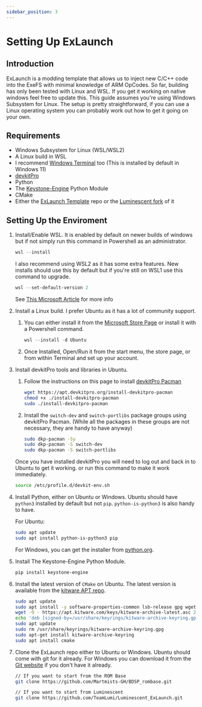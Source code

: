 ```yaml
---
sidebar_position: 3
---
```


# Setting Up ExLaunch

## Introduction

ExLaunch is a modding template that allows us to inject new C/C++ code into the ExeFS with minimal knowledge of ARM OpCodes.
So far, building has only been tested with Linux and WSL. If you get it working on native windows feel free to update this.
This guide assumes you're using Windows Subsystem for Linux. The setup is pretty straightforward, if you can use a Linux operating system you can probably work out how to get it going on your own.

## Requirements

- Windows Subsystem for Linux (WSL/WSL2)
- A Linux build in WSL
- I recommend [Windows Terminal](https://aka.ms/terminal) too (This is installed by default in Windows 11)
- [devkitPro](https://devkitpro.org/)
- Python
- The [Keystone-Engine](https://www.keystone-engine.org/) Python Module
- CMake
- Either the [ExLaunch Template](https://github.com/Martmists-GH/BDSP_rombase) repo or the [Luminescent fork](https://github.com/TeamLumi/Luminescent_ExLaunch) of it

## Setting Up the Enviroment

1. Install/Enable WSL. It is enabled by default on newer builds of windows but if not simply run this command in Powershell as an administrator.

    ```powershell
    wsl --install
    ```

    I also recommend using WSL2 as it has some extra features. New installs should use this by default but if you're still on WSL1 use this command to upgrade.  

    ```powershell
    wsl --set-default-version 2
    ```

    See [This Microsoft Article](https://docs.microsoft.com/en-us/windows/wsl/install) for more info

2. Install a Linux build. I prefer Ubuntu as it has a lot of community support.  
   1. You can either install it from the [Microsoft Store Page](https://www.microsoft.com/p/ubuntu/9pdxgncfsczv) or install it with a Powershell command.

        ```powershell
        wsl --install -d Ubuntu
        ```

   2. Once Installed, Open/Run it from the start menu, the store page, or from within Terminal and set up your account.

3. Install devkitPro tools and libraries in Ubuntu.
   1. Follow the instructions on this page to install [devkitPro Pacman](https://devkitpro.org/wiki/devkitPro_pacman)  

        ```bash
        wget https://apt.devkitpro.org/install-devkitpro-pacman
        chmod +x ./install-devkitpro-pacman
        sudo ./install-devkitpro-pacman
        ```

   2. Install the `switch-dev` and `switch-portlibs` package groups using devkitPro Pacman. (While all the packages in these groups are not necessary, they are handy to have anyway)

        ```bash
        sudo dkp-pacman -Sy
        sudo dkp-pacman -S switch-dev
        sudo dkp-pacman -S switch-portlibs
        ```

    Once you have installed devkitPro you will need to log out and back in to Ubuntu to get it working. or run this command to make it work immediately.

    ```bash
    source /etc/profile.d/devkit-env.sh
    ```

4. Install Python, either on Ubuntu or Windows. Ubuntu should have `python3` installed by default but not `pip`. `python-is-python3` is also handy to have.

    For Ubuntu:
    ```bash
    sudo apt update
    sudo apt install python-is-python3 pip
    ```

    For Windows, you can get the installer from [python.org](https://www.python.org/downloads/).

5. Install The Keystone-Engine Python Module.

    ```bash
    pip install keystone-engine
    ```

6. Install the latest version of `CMake` on Ubuntu. The latest version is available from the [kitware APT repo](https://apt.kitware.com/).

    ```bash
    sudo apt update
    sudo apt install -y software-properties-common lsb-release gpg wget apt-transport-https
    wget -O - https://apt.kitware.com/keys/kitware-archive-latest.asc 2>/dev/null | gpg --dearmor - | sudo tee /usr/share/keyrings/kitware-archive-keyring.gpg >/dev/null
    echo 'deb [signed-by=/usr/share/keyrings/kitware-archive-keyring.gpg] https://apt.kitware.com/ubuntu/ $(lsb_release -cs) main' | sudo tee /etc/apt/sources.list.d/kitware.list >/dev/null
    sudo apt update
    sudo rm /usr/share/keyrings/kitware-archive-keyring.gpg
    sudo apt-get install kitware-archive-keyring
    sudo apt install cmake
    ```

7. Clone the ExLaunch repo either to Ubuntu or Windows. Ubuntu should come with git for it already. For Windows you can download it from the [Git website](https://git-scm.com/downloads) if you don't have it already.

    ```bash
    // If you want to start from the ROM Base
    git clone https://github.com/Martmists-GH/BDSP_rombase.git

    // If you want to start from Luminescent
    git clone https://github.com/TeamLumi/Luminescent_ExLaunch.git
    ```
